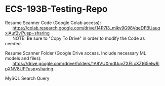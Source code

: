 # ECS-193B-Testing-Repo

Resume Scanner Code (Google Colab access):   
&nbsp;&nbsp;&nbsp;&nbsp;&nbsp;&nbsp;https://colab.research.google.com/drive/14P7l3_mlkv9G98VqeDFBUauqxjAuf2vi?usp=sharing  
&nbsp;&nbsp;&nbsp;&nbsp;&nbsp;&nbsp;NOTE: Be sure to "Copy To Drive" in order to modify the Code as needed. 
    
Resume Scanner Folder (Google Drive access. Include necessary ML models and files):    
&nbsp;&nbsp;&nbsp;&nbsp;&nbsp;&nbsp;https://drive.google.com/drive/folders/1A8VUXmdUuyZXELcXZt65elwRlpXNV8UP?usp=sharing  

MySQL Search Query
